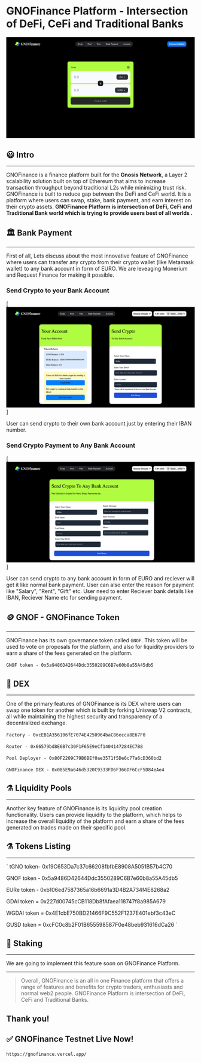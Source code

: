 # GNOFinance Platform - Intersection of DeFi, CeFi and Traditional Banks

[![](./images/gnof-1.png)]()

## 😃 Intro

---

 GNOFinance is a finance platform built for the **Gnosis Network**, a Layer 2 scalability solution built on top of Ethereum that aims to increase transaction throughput beyond traditional L2s while minimizing trust risk. 
 GNOFinance is built to reduce gap between the DeFi and CeFi world. It is a platform where users can swap, stake, bank payment, and earn interest on their crypto assets. **GNOFinance Platform is intersection of DeFi, CeFi and Traditional Bank world which is trying to provide users best of all worlds .** 


 ## 🏛️ Bank Payment

---

First of all, Lets discuss about the most innovative feature of GNOFinance where users can transfer any crypto from their crypto wallet (like Metamask wallet) to any bank account in form of EURO. We are leveaging Monerium and Request Finance for making it possible. 

### Send Crypto to your Bank Account

[![Send Self Bank Transfer](./images/gnof-account.png)]

User can send crypto to their own bank account just by entering their IBAN number.

### Send Crypto Payment to Any Bank Account

[![Send Normal Payment](./images/gnof-4.png)]

User can send crypto to any bank account in form of EURO and reciever will get it like normal bank payment.
User can also enter the reason for payment like "Salary", "Rent", "Gift" etc. User need to enter Reciever bank details like IBAN, Reciever Name etc for sending payment. 

 
## 🪙 GNOF - GNOFinance Token

---

 GNOFinance has its own governance token called `GNOF`. This token will be used to vote on proposals for the platform, and also for liquidity providers to earn a share of the fees generated on the platform.

`GNOF token - 0x5a9486D42644Ddc3550289C6B7e60b8a55A45db5`

## 💱 DEX

---

One of the primary features of GNOFinance is its DEX where users can swap one token for another which is built by forking Uniswap V2 contracts, all while maintaining the highest security and transparency of a decentralized exchange.

`Factory - 0xcEB1A356106fE7074E4250964baC86ecca8E67F0`

`Router - 0x66579bd8E6B7c30F1F65E9eCf1404147284EC7B8`

`Pool Deployer - 0x80F2209C79B6BEf0ae3571f5De6c77a6cD360bd2`

`GNOFinance DEX - 0x085E9a646d5320C9333FD6F366DF6CcF5D84eAe4`



## ⚗️ Liquidity Pools

---

Another key feature of GNOFinance is its liquidity pool creation functionality. Users can provide liquidity to the platform, which helps to increase the overall liquidity of the platform and earn a share of the fees generated on trades made on their specific pool.

## ⚗️ Tokens Listing

---

`
tGNO token- 0x19C653Da7c37c66208fbfbE8908A5051B57b4C70

GNOF token - 0x5a9486D42644Ddc3550289C6B7e60b8a55A45db5

EURe token - 0xb106ed7587365a16b6691a3D4B2A734f4E8268a2

GDAI token = 0x227d00745cCB118Db8fAfaea118747f8a985A679

WGDAI token = 0x4E1cbE750BD21466F9C552F1237E401ebf3c43eC

GUSD token = 0xcFC0c8b2F01B655598587F0e48beb931616dCa26
`


## 🥞 Staking

---
We are going to implement this feature soon on GNOFinance Platform.

---

> Overall, GNOFinance is an all in one Finance platform that offers a range of features and benefits for crypto traders, enthusiasts and normal web2 people. GNOFinance Platform is intersection of DeFi, CeFi and Traditional Banks. 


## Thank you!

## ✅ GNOFinance Testnet Live Now!

`https://gnofinance.vercel.app/`
